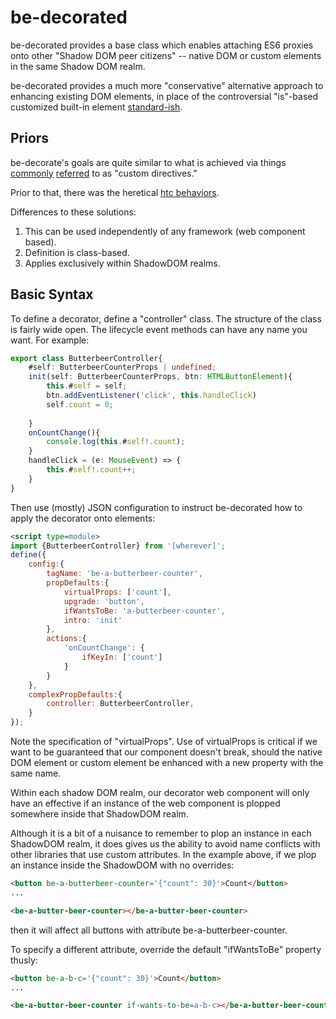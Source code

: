 # be-decorated

be-decorated provides a base class which enables attaching ES6 proxies onto other "Shadow DOM peer citizens" -- native DOM or custom elements in the same Shadow DOM realm.

be-decorated provides a much more "conservative" alternative approach to enhancing existing DOM elements, in place of the controversial "is"-based customized built-in element [standard-ish](https://bkardell.com/blog/TheWalrus.html).

## Priors

be-decorate's goals are quite similar to what is achieved via things [commonly](https://vuejs.org/v2/guide/custom-directive.html) [referred](https://docs.angularjs.org/guide/directive) to as "custom directives."

Prior to that, there was the heretical [htc behaviors](https://en.wikipedia.org/wiki/HTML_Components).

Differences to these solutions:

1. This can be used independently of any framework (web component based).
2. Definition is class-based.
3. Applies exclusively within ShadowDOM realms.

## Basic Syntax

To define a decorator, define a "controller" class.  The structure of the class is fairly wide open.  The lifecycle event methods can have any name you want.  For example:

```TypeScript
export class ButterbeerController{
    #self: ButterbeerCounterProps | undefined;
    init(self: ButterbeerCounterProps, btn: HTMLButtonElement){
        this.#self = self;
        btn.addEventListener('click', this.handleClick)
        self.count = 0;
        
    }
    onCountChange(){
        console.log(this.#self!.count);
    }
    handleClick = (e: MouseEvent) => {
        this.#self!.count++;
    }
}
```

Then use (mostly) JSON configuration to instruct be-decorated how to apply the decorator onto elements:

```html
<script type=module>
import {ButterbeerController} from '[wherever]';
define({
    config:{
        tagName: 'be-a-butterbeer-counter',
        propDefaults:{
            virtualProps: ['count'],
            upgrade: 'button',
            ifWantsToBe: 'a-butterbeer-counter',
            intro: 'init'
        },
        actions:{
            'onCountChange': {
                ifKeyIn: ['count']
            }
        }
    },
    complexPropDefaults:{
        controller: ButterbeerController,
    }
});
```

Note the specification of "virtualProps".  Use of virtualProps is critical if we want to be guaranteed that our component doesn't break, should the native DOM element or custom element be enhanced with a new property with the same name.

Within each shadow DOM realm, our decorator web component will only have an effective if an instance of the web component is plopped somewhere inside that ShadowDOM realm.

Although it is a bit of a nuisance to remember to plop an instance in each ShadowDOM realm, it does gives us the ability to avoid name conflicts with other libraries that use custom attributes.  In the example above, if we plop an instance inside the ShadowDOM with no overrides: 

```html
<button be-a-butterbeer-counter='{"count": 30}'>Count</button>
...

<be-a-butter-beer-counter></be-a-butter-beer-counter>
```

then it will affect all buttons with attribute be-a-butterbeer-counter.

To specify a different attribute, override the default "ifWantsToBe" property thusly:

```html
<button be-a-b-c='{"count": 30}'>Count</button>
...

<be-a-butter-beer-counter if-wants-to-be=a-b-c></be-a-butter-beer-counter>
```
